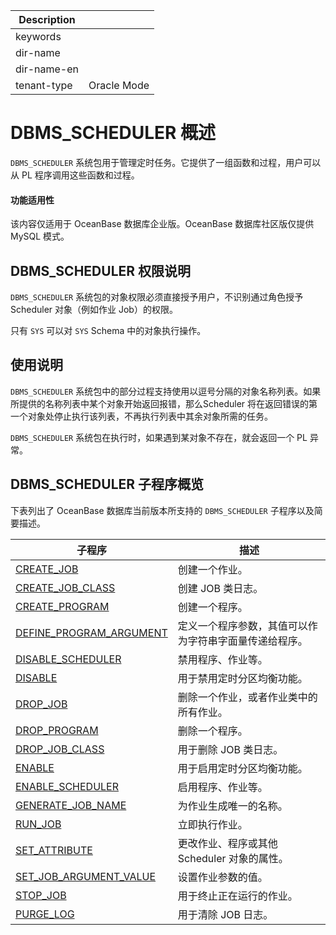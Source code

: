 | Description   |                 |
|---------------|-----------------|
| keywords      |                 |
| dir-name      |                 |
| dir-name-en   |                 |
| tenant-type   | Oracle Mode     |

# DBMS_SCHEDULER 概述 

`DBMS_SCHEDULER` 系统包用于管理定时任务。它提供了一组函数和过程，用户可以从 PL 程序调用这些函数和过程。

  <main id="notice" >
    <h4>功能适用性</h4>
    <p>该内容仅适用于 OceanBase 数据库企业版。OceanBase 数据库社区版仅提供 MySQL 模式。</p>
  </main>

## DBMS_SCHEDULER 权限说明 

`DBMS_SCHEDULER` 系统包的对象权限必须直接授予用户，不识别通过角色授予 Scheduler 对象（例如作业 Job）的权限。

只有 `SYS` 可以对 `SYS` Schema 中的对象执行操作。

## 使用说明 

`DBMS_SCHEDULER` 系统包中的部分过程支持使用以逗号分隔的对象名称列表。如果所提供的名称列表中某个对象开始返回报错，那么Scheduler 将在返回错误的第一个对象处停止执行该列表，不再执行列表中其余对象所需的任务。

`DBMS_SCHEDULER` 系统包在执行时，如果遇到某对象不存在，就会返回一个 PL 异常。

## DBMS_SCHEDULER 子程序概览 

下表列出了 OceanBase 数据库当前版本所支持的 `DBMS_SCHEDULER` 子程序以及简要描述。


|                                  子程序                                 |             描述            |
|------------------------------------------------------------------------|-----------------------------|
| [CREATE_JOB](../14200.dbms-scheduler-oracle/200.create-job-oracle.md)                  | 创建一个作业。                     |
|[CREATE_JOB_CLASS](210.create-job-class-oracle.md)|创建 JOB 类日志。|
| [CREATE_PROGRAM](../14200.dbms-scheduler-oracle/300.create-program-oracle.md)          | 创建一个程序。                     |
| [DEFINE_PROGRAM_ARGUMENT](../14200.dbms-scheduler-oracle/400.define-program-argument-oracle.md) | 定义一个程序参数，其值可以作为字符串字面量传递给程序。 |
| [DISABLE_SCHEDULER](../14200.dbms-scheduler-oracle/500.disable-scheduler-oracle.md)                      | 禁用程序、作业等。                   |
| [DISABLE](510.disable-dbms-scheduler-oracle.md)| 用于禁用定时分区均衡功能。|
| [DROP_JOB](../14200.dbms-scheduler-oracle/600.drop-job-oracle.md)                      | 删除一个作业，或者作业类中的所有作业。 |
| [DROP_PROGRAM](../14200.dbms-scheduler-oracle/700.drop-program-oracle.md)              | 删除一个程序。                       |
|[DROP_JOB_CLASS](650.drop-job-class.md)|用于删除 JOB 类日志。|
| [ENABLE](710.enable-dbms-scheduler-oracle.md)|用于启用定时分区均衡功能。|
| [ENABLE_SCHEDULER](../14200.dbms-scheduler-oracle/800.enable-scheduler-oracle.md)                        | 启用程序、作业等。                   |
| [GENERATE_JOB_NAME](../14200.dbms-scheduler-oracle/900.generate-job-name-oracle.md)       | 为作业生成唯一的名称。             |
| [RUN_JOB](../14200.dbms-scheduler-oracle/1000.run-job-oracle.md)                       | 立即执行作业。                       |
| [SET_ATTRIBUTE](../14200.dbms-scheduler-oracle/1100.set-attribute-oracle.md)           | 更改作业、程序或其他 Scheduler 对象的属性。 |
| [SET_JOB_ARGUMENT_VALUE](../14200.dbms-scheduler-oracle/1200.set-job-argument-value-oracle.md)  | 设置作业参数的值。            |
| [STOP_JOB](1300.stop-job-oracle.md)|用于终止正在运行的作业。|
| [PURGE_LOG](950.purge-log-scheduler-oracle.md)|用于清除 JOB 日志。|
